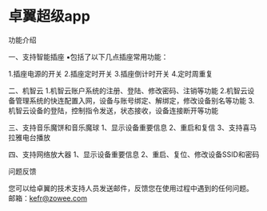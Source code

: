卓翼超级app
=============


功能介绍

一、支持智能插座
▪包括了以下几点插座常用功能：

1.插座电源的开关
2.插座定时开关
3.插座倒计时开关
4.定时周重复

二、机智云
1.机智云账户系统的注册、登陆、修改密码、注销等功能
2.机智云设备管理系统的快连配置入网，设备与账号绑定、解绑定，修改设备别名等功能
3.机智云设备的登陆，控制指令发送，状态接收，设备连接断开等功能

三、支持音乐魔饼和音乐魔球
1、显示设备重要信息
2、重启和复信
3、支持喜马拉雅电台播放

四、支持网络放大器
1、显示设备重要信息
2、重启、复位、修改设备SSID和密码


问题反馈

您可以给卓翼的技术支持人员发送邮件，反馈您在使用过程中遇到的任何问题。
邮箱：kefr@zowee.com
